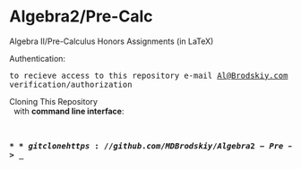# Algebra2/Pre-Calc
Algebra II/Pre-Calculus Honors Assignments (in LaTeX)

Authentication:   
    <pre>to recieve access to this repository e-mail Al@Brodskiy.com for credential verification/authorization</pre>

Cloning This Repository
</br>&nbsp;&nbsp;with **command line interface**:
    <pre>    
    **$** git clone https://github.com/MDBrodskiy/Algebra2-Pre-Calc.git     
    **$** **>**  **_**
    </pre>
